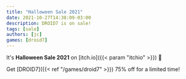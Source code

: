 ```yaml
---
title: "Halloween Sale 2021"
date: 2021-10-27T14:38:09-03:00
description: DROID7 is on sale!
tags: [sale]
authors: [jc]
games: [droid7]
---
```


It's **Halloween Sale 2021** on [itch.io]({{< param "itchio" >}}) 🎃

Get [DROID7]({{< ref "/games/droid7" >}}) 75% off for a limited time!
